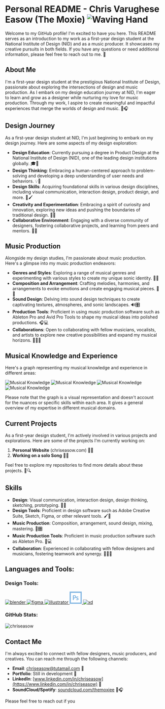 # Personal README - Chris Varughese Easow (The Moxie) ![Waving Hand](https://cdn.jsdelivr.net/gh/Readme-Workflows/Readme-Icons@main/icons/gifs/wave.gif)

Welcome to my GitHub profile! I'm excited to have you here. This README serves as an introduction to my work as a first-year design student at the National Institute of Design (NID) and as a music producer. It showcases my creative pursuits in both fields. If you have any questions or need additional information, please feel free to reach out to me. 🎉

## About Me

I'm a first-year design student at the prestigious National Institute of Design, passionate about exploring the intersections of design and music production. As I embark on my design education journey at NID, I'm eager to learn and grow as a designer while nurturing my love for music production. Through my work, I aspire to create meaningful and impactful experiences that merge the worlds of design and music. 🎨🎧

## Design Journey

As a first-year design student at NID, I'm just beginning to embark on my design journey. Here are some aspects of my design exploration:

- **Design Education**: Currently pursuing a degree in Product Design at the National Institute of Design (NID), one of the leading design institutions globally. 🎓🎨
- **Design Thinking**: Embracing a human-centered approach to problem-solving and developing a deep understanding of user needs and behaviors. 💡👥
- **Design Skills**: Acquiring foundational skills in various design disciplines, including visual communication, interaction design, product design, and more. 🌟🖌️
- **Creativity and Experimentation**: Embracing a spirit of curiosity and innovation, exploring new ideas and pushing the boundaries of traditional design. 🚀🌈
- **Collaborative Environment**: Engaging with a diverse community of designers, fostering collaborative projects, and learning from peers and mentors. 👥💭

## Music Production

Alongside my design studies, I'm passionate about music production. Here's a glimpse into my music production endeavors:

- **Genres and Styles**: Exploring a range of musical genres and experimenting with various styles to create my unique sonic identity. 🎵🎶
- **Composition and Arrangement**: Crafting melodies, harmonies, and arrangements to evoke emotions and create engaging musical pieces. 🎹🎼
- **Sound Design**: Delving into sound design techniques to create captivating textures, atmospheres, and sonic landscapes. 🔊🎛️
- **Production Tools**: Proficient in using music production software such as Ableton Pro and Avid Pro Tools to shape my musical ideas into polished productions. 🎧💻
- **Collaborations**: Open to collaborating with fellow musicians, vocalists, and artists to explore new creative possibilities and expand my musical horizons. 🎵🤝🎨

## Musical Knowledge and Experience

Here's a graph representing my musical knowledge and experience in different areas:

![Musical Knowledge](https://img.shields.io/badge/Drums-10%20years-red)
![Musical Knowledge](https://img.shields.io/badge/Piano-3%20years-orange)
![Musical Knowledge](https://img.shields.io/badge/Guitar-2%20years-yellow)
![Musical Knowledge](https://img.shields.io/badge/Music%20Production-5%20years-green)

Please note that the graph is a visual representation and doesn't account for the nuances or specific skills within each area. It gives a general overview of my expertise in different musical domains.

## Current Projects

As a first-year design student, I'm actively involved in various projects and explorations. Here are some of the projects I'm currently working on:

1. **Personal Website** (chriseasow.com) 🎨✨
2. **Working on a solo Song** 🎵🔥

Feel free to explore my repositories to find more details about these projects. 📂🔍

## Skills

- **Design**: Visual communication, interaction design, design thinking, sketching, prototyping. 🎨💡
- **Design Tools**: Proficient in design software such as Adobe Creative Suite, Sketch, Figma, or other relevant tools. 🖌️🔧
- **Music Production**: Composition, arrangement, sound design, mixing, mastering. 🎵🎛️
- **Music Production Tools**: Proficient in music production software such as Ableton Pro. 🎹💻
- **Collaboration**: Experienced in collaborating with fellow designers and musicians, fostering teamwork and synergy. 🤝🎵👥

## Languages and Tools:

<h3 align="left">Design Tools:</h3>
<p align="left">
  <a href="https://www.blender.org/" target="_blank" rel="noreferrer">
    <img src="https://download.blender.org/branding/community/blender_community_badge_white.svg" alt="blender" width="40" height="40"/>
  </a>
  <a href="https://www.figma.com/" target="_blank" rel="noreferrer">
    <img src="https://www.vectorlogo.zone/logos/figma/figma-icon.svg" alt="figma" width="40" height="40"/>
  </a>
  <a href="https://www.adobe.com/in/products/illustrator.html" target="_blank" rel="noreferrer">
    <img src="https://www.vectorlogo.zone/logos/adobe_illustrator/adobe_illustrator-icon.svg" alt="illustrator" width="40" height="40"/>
  </a>
  <a href="https://www.photoshop.com/en" target="_blank" rel="noreferrer">
    <img src="https://raw.githubusercontent.com/devicons/devicon/master/icons/photoshop/photoshop-line.svg" alt="photoshop" width="40" height="40"/>
  </a>
  <a href="https://www.adobe.com/products/xd.html" target="_blank" rel="noreferrer">
    <img src="https://cdn.worldvectorlogo.com/logos/adobe-xd.svg" alt="xd" width="40" height="40"/>
  </a>
</p>

<h3 align="left">GitHub Stats:</h3>
<p><img align="center" src="https://github-readme-stats.vercel.app/api/top-langs?username=chriseasow&show_icons=true&locale=en&layout=compact" alt="chriseasow" /></p>

## Contact Me

I'm always excited to connect with fellow designers, music producers, and creatives. You can reach me through the following channels:

- **Email**: chriseasow@tutamail.com 📧
- **Portfolio**: Still in development 💼
- **LinkedIn**: [www.linkedin.com/in/chriseasow](https://www.linkedin.com/in/chriseasow) 🔗
- **SoundCloud/Spotify**: [soundcloud.com/themoxiee](https://soundcloud.com/themoxiee) 🎵🎧

Please feel free to reach out if you
